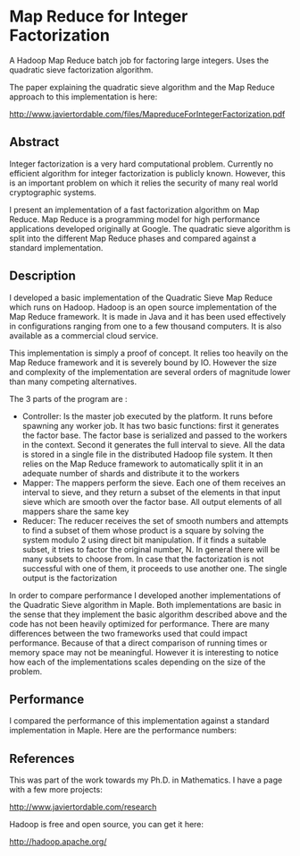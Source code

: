 # Map Reduce for Integer Factorization

A Hadoop Map Reduce batch job for factoring large integers. Uses the quadratic sieve factorization algorithm.

The paper explaining the quadratic sieve algorithm and the Map Reduce approach to this implementation is here:

http://www.javiertordable.com/files/MapreduceForIntegerFactorization.pdf

## Abstract

Integer factorization is a very hard computational problem. Currently no efficient algorithm for integer factorization is publicly known. However, this is an important problem on which it relies the security of many real world cryptographic systems.

I present an implementation of a fast factorization algorithm on Map Reduce. Map Reduce is a programming model for high performance applications developed originally at Google. The quadratic sieve algorithm is split into the different Map Reduce phases and compared against a standard implementation.

## Description

I developed a basic implementation of the Quadratic Sieve Map Reduce which runs on Hadoop. Hadoop is an open source implementation of the Map Reduce framework. It is made in Java and it has been used effectively in configurations ranging from one to a few thousand computers. It is also available as a commercial cloud service.

This implementation is simply a proof of concept. It relies too heavily on the Map Reduce framework and it is severely bound by IO. However the size and complexity of the implementation are several orders of magnitude lower than many competing alternatives.

The 3 parts of the program are :

* Controller: Is the master job executed by the platform. It runs before spawning any worker job. It has two basic functions: first it generates the factor base. The factor base is serialized and passed to the workers in the context. Second it generates the full interval to sieve. All the data is stored in a single file in the distributed Hadoop file system. It then relies on the Map Reduce framework to automatically split it in an adequate number of shards and distribute it to the workers
* Mapper: The mappers perform the sieve. Each one of them receives an interval to sieve, and they return a subset of the elements in that input sieve which are smooth over the factor base. All output elements of all mappers share the same key
* Reducer: The reducer receives the set of smooth numbers and attempts to find a subset of them whose product is a square by solving the system modulo 2 using direct bit manipulation. If it finds a suitable subset, it tries to factor the original number, N. In general there will be many subsets to choose from. In case that the factorization is not successful with one of them, it proceeds to use another one. The single output is the factorization

In order to compare performance I developed another implementations of the Quadratic Sieve algorithm in Maple. Both implementations are basic in the sense that they implement the basic algorithm described above and the code has not been heavily optimized for performance. There are many differences between the two frameworks used that could impact performance. Because of that a direct comparison of running times or memory space may not be meaningful. However it is interesting to notice how each of the implementations scales depending on the size of the problem.

## Performance

I compared the performance of this implementation against a standard implementation in Maple. Here are the performance numbers:

## References

This was part of the work towards my Ph.D. in Mathematics. I have a page with a few more projects:

http://www.javiertordable.com/research

Hadoop is free and open source, you can get it here:

http://hadoop.apache.org/
